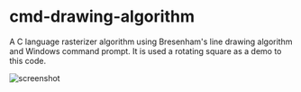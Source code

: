 # cmd-drawing-algorithm
A C language rasterizer algorithm using Bresenham's line drawing algorithm and Windows command prompt. It is used a rotating square as a demo to this code.

![screenshot](https://github.com/JulioValente/cmd-drawing-algorithm/assets/17259599/8bb4e235-b1d8-4e0b-bb1c-956b8428cb84)
